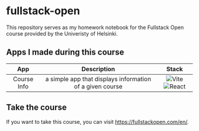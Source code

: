 # fullstack-open

This repository serves as my homework notebook for the Fullstack Open course provided by the Univeristy of Helsinki. 

## Apps I made during this course
| App | Description | Stack |
|:---:|:---:|:---:|
| Course Info | a simple app that displays information of a given course | ![Vite](https://img.shields.io/badge/vite-%23646CFF.svg?style=flat&logo=vite&logoColor=white)![React](https://img.shields.io/badge/react-%2320232a.svg?style=flat&logo=react&logoColor=%2361DAFB) | 

## Take the course
If you want to take this course, you can visit https://fullstackopen.com/en/.